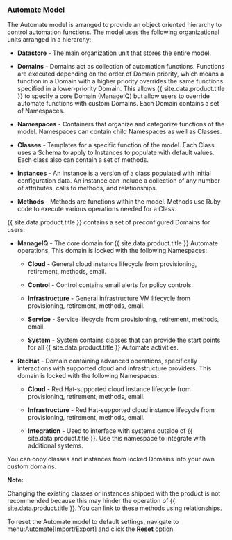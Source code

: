 ### Automate Model

The Automate model is arranged to provide an object oriented hierarchy
to control automation functions. The model uses the following
organizational units arranged in a hierarchy:

  - **Datastore** - The main organization unit that stores the entire
    model.

  - **Domains** - Domains act as collection of automation functions.
    Functions are executed depending on the order of Domain priority,
    which means a function in a Domain with a higher priority overrides
    the same functions specified in a lower-priority Domain. This allows
    {{ site.data.product.title }} to specify a core Domain (ManageIQ) but allow users
    to override automate functions with custom Domains. Each Domain
    contains a set of Namespaces.

  - **Namespaces** - Containers that organize and categorize functions
    of the model. Namespaces can contain child Namespaces as well as
    Classes.

  - **Classes** - Templates for a specific function of the model. Each
    Class uses a Schema to apply to Instances to populate with default
    values. Each class also can contain a set of methods.

  - **Instances** - An instance is a version of a class populated with
    initial configuration data. An instance can include a collection of
    any number of attributes, calls to methods, and relationships.

  - **Methods** - Methods are functions within the model. Methods use
    Ruby code to execute various operations needed for a Class.

{{ site.data.product.title }} contains a set of preconfigured Domains for users:

  - **ManageIQ** - The core domain for {{ site.data.product.title }} Automate
    operations. This domain is locked with the following Namespaces:

      - **Cloud** - General cloud instance lifecycle from provisioning,
        retirement, methods, email.

      - **Control** - Control contains email alerts for policy controls.

      - **Infrastructure** - General infrastructure VM lifecycle from
        provisioning, retirement, methods, email.

      - **Service** - Service lifecycle from provisioning, retirement,
        methods, email.

      - **System** - System contains classes that can provide the start
        points for all {{ site.data.product.title }} Automate activities.

  - **RedHat** - Domain containing advanced operations, specifically
    interactions with supported cloud and infrastructure providers. This
    domain is locked with the following Namespaces:

      - **Cloud** - Red Hat-supported cloud instance lifecycle from
        provisioning, retirement, methods, email.

      - **Infrastructure** - Red Hat-supported cloud instance lifecycle
        from provisioning, retirement, methods, email.

      - **Integration** - Used to interface with systems outside of
        {{ site.data.product.title }}. Use this namespace to integrate with additional
        systems.

You can copy classes and instances from locked Domains into your own
custom domains.

**Note:**

Changing the existing classes or instances shipped with the product is
not recommended because this may hinder the operation of
{{ site.data.product.title }}. You can link to these methods using relationships.

</div>

To reset the Automate model to default settings, navigate to
menu:Automate\[Import/Export\] and click the **Reset** option.
